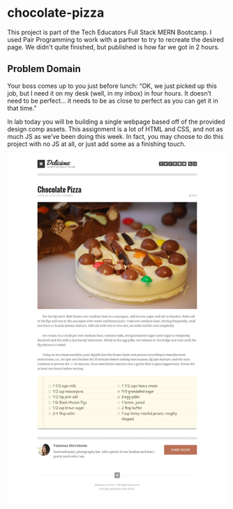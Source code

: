 # chocolate-pizza

This project is part of the Tech Educators Full Stack MERN Bootcamp. I used Pair Programming to work with a partner to try to recreate the desired page. We didn't quite finished, but published is how far we got in 2 hours.

## Problem Domain
Your boss comes up to you just before lunch: “OK, we just picked up this job, but I need it on my desk (well, in my inbox) in four hours. It doesn’t need to be perfect… it needs to be as close to perfect as you can get it in that time.”

In lab today you will be building a single webpage based off of the provided design comp assets. This assignment is a lot of HTML and CSS, and not as much JS as we’ve been doing this week. In fact, you may choose to do this project with no JS at all, or just add some as a finishing touch.

![Chocolate Pizza Recipe](images/PREVIEW.jpg)